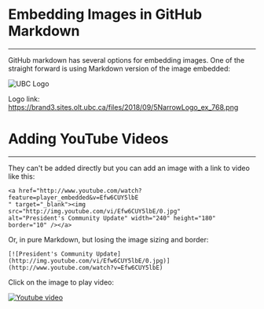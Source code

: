 # **Embedding Images in GitHub Markdown**
***
GitHub markdown has several options for embedding images. One of the straight forward is using Markdown version of the image embedded:

![UBC Logo](https://brand3.sites.olt.ubc.ca/files/2018/09/5NarrowLogo_ex_768.png)


Logo link: https://brand3.sites.olt.ubc.ca/files/2018/09/5NarrowLogo_ex_768.png

# **Adding YouTube Videos**
***
They can't be added directly but you can add an image with a link to video like this:

    <a href="http://www.youtube.com/watch?feature=player_embedded&v=Efw6CUY5lbE
    " target="_blank"><img src="http://img.youtube.com/vi/Efw6CUY5lbE/0.jpg" 
    alt="President's Community Update" width="240" height="180" border="10" /></a>





Or, in pure Markdown, but losing the image sizing and border:


``[![President's Community Update](http://img.youtube.com/vi/Efw6CUY5lbE/0.jpg)](http://www.youtube.com/watch?v=Efw6CUY5lbE)``

Click on the image to play video:

[![Youtube video](http://img.youtube.com/vi/Efw6CUY5lbE/0.jpg)](http://www.youtube.com/watch?v=Efw6CUY5lbE)


